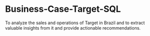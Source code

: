 # Business-Case-Target-SQL
To analyze the sales and operations of Target in Brazil and to extract valuable insights from it and provide actionable recommendations.
